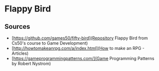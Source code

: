# Flappy Bird


## Sources

- [https://github.com/games50/fifty-bird](Repository Flappy Bird from Cs50's course to Game Development)
- [http://howtomakeanrpg.com/a/index.html](How to make an RPG - Articles)
- [https://gameprogrammingpatterns.com/](Game Programming Patterns by Robert Nystrom)